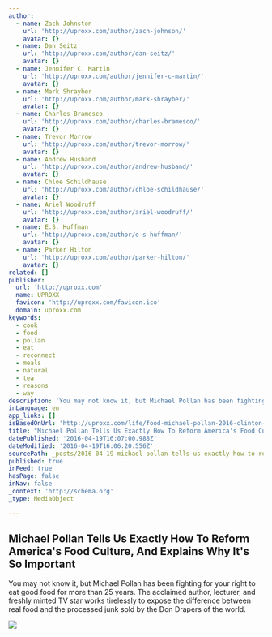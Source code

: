 ```yaml
---
author:
  - name: Zach Johnston
    url: 'http://uproxx.com/author/zach-johnson/'
    avatar: {}
  - name: Dan Seitz
    url: 'http://uproxx.com/author/dan-seitz/'
    avatar: {}
  - name: Jennifer C. Martin
    url: 'http://uproxx.com/author/jennifer-c-martin/'
    avatar: {}
  - name: Mark Shrayber
    url: 'http://uproxx.com/author/mark-shrayber/'
    avatar: {}
  - name: Charles Bramesco
    url: 'http://uproxx.com/author/charles-bramesco/'
    avatar: {}
  - name: Trevor Morrow
    url: 'http://uproxx.com/author/trevor-morrow/'
    avatar: {}
  - name: Andrew Husband
    url: 'http://uproxx.com/author/andrew-husband/'
    avatar: {}
  - name: Chloe Schildhause
    url: 'http://uproxx.com/author/chloe-schildhause/'
    avatar: {}
  - name: Ariel Woodruff
    url: 'http://uproxx.com/author/ariel-woodruff/'
    avatar: {}
  - name: E.S. Huffman
    url: 'http://uproxx.com/author/e-s-huffman/'
    avatar: {}
  - name: Parker Hilton
    url: 'http://uproxx.com/author/parker-hilton/'
    avatar: {}
related: []
publisher:
  url: 'http://uproxx.com'
  name: UPROXX
  favicon: 'http://uproxx.com/favicon.ico'
  domain: uproxx.com
keywords:
  - cook
  - food
  - pollan
  - eat
  - reconnect
  - meals
  - natural
  - tea
  - reasons
  - way
description: 'You may not know it, but Michael Pollan has been fighting for your right to eat good food for more than 25 years. The acclaimed author, lecturer, and freshly minted TV star works tirelessly to expose the difference between real food and the processed junk sold by the Don Drapers of the world.'
inLanguage: en
app_links: []
isBasedOnUrl: 'http://uproxx.com/life/food-michael-pollan-2016-clinton-farm-feminism-raw/2/'
title: "Michael Pollan Tells Us Exactly How To Reform America's Food Culture, And Explains Why It's So Important"
datePublished: '2016-04-19T16:07:00.988Z'
dateModified: '2016-04-19T16:06:20.556Z'
sourcePath: _posts/2016-04-19-michael-pollan-tells-us-exactly-how-to-reform-americas-food.md
published: true
inFeed: true
hasPage: false
inNav: false
_context: 'http://schema.org'
_type: MediaObject

---
```

<article style=""><h1>Michael Pollan Tells Us Exactly How To Reform America's Food Culture, And Explains Why It's So Important</h1><p>You may not know it, but Michael Pollan has been fighting for your right to eat good food for more than 25 years. The acclaimed author, lecturer, and freshly minted TV star works tirelessly to expose the difference between real food and the processed junk sold by the Don Drapers of the world.</p><img src="https://uproxx.files.wordpress.com/2016/04/netflix2a.jpg?quality=90" /></article>